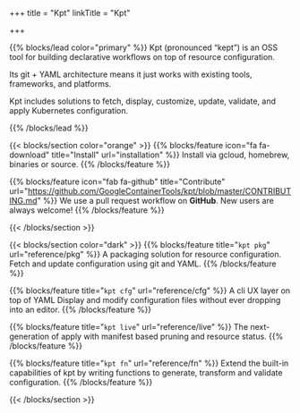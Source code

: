+++
title = "Kpt"
linkTitle = "Kpt"

+++

{{% blocks/lead color="primary" %}}
Kpt (pronounced “kept”) is an OSS tool for building declarative workflows
on top of resource configuration.

Its git + YAML architecture means it just works with existing tools,
frameworks, and platforms.

Kpt includes solutions to fetch, display, customize, update, validate, and
apply Kubernetes configuration.

{{% /blocks/lead %}}

{{< blocks/section color="orange" >}}
{{% blocks/feature icon="fa fa-download" title="Install" url="installation" %}}
Install via gcloud, homebrew, binaries or source.
{{% /blocks/feature %}}

{{% blocks/feature icon="fab fa-github" title="Contribute" url="https://github.com/GoogleContainerTools/kpt/blob/master/CONTRIBUTING.md" %}}
We use a pull request workflow on **GitHub**. New users are always welcome!
{{% /blocks/feature %}}

{{< /blocks/section >}}

{{< blocks/section color="dark" >}}
{{% blocks/feature title="`kpt pkg`" url="reference/pkg" %}}
A packaging solution for resource configuration.
Fetch and update configuration using git and YAML.
{{% /blocks/feature %}}

{{% blocks/feature title="`kpt cfg`" url="reference/cfg" %}}
A cli UX layer on top of YAML
Display and modify configuration files without ever dropping into an editor.
{{% /blocks/feature %}}

{{% blocks/feature title="`kpt live`" url="reference/live" %}}
The next-generation of apply with manifest based pruning and resource
status.
{{% /blocks/feature %}}

{{% blocks/feature title="`kpt fn`" url="reference/fn" %}}
Extend the built-in capabilities of kpt by writing functions to generate,
transform and validate configuration.
{{% /blocks/feature %}}

{{< /blocks/section >}}
